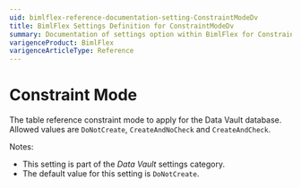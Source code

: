 ```yaml
---
uid: bimlflex-reference-documentation-setting-ConstraintModeDv
title: BimlFlex Settings Definition for ConstraintModeDv
summary: Documentation of settings option within BimlFlex for ConstraintModeDv
varigenceProduct: BimlFlex
varigenceArticleType: Reference
---
```


# Constraint Mode

The table reference constraint mode to apply for the Data Vault database. Allowed values are `DoNotCreate`, `CreateAndNoCheck` and `CreateAndCheck`.

Notes:

* This setting is part of the *Data Vault* settings category.
* The default value for this setting is `DoNotCreate`.